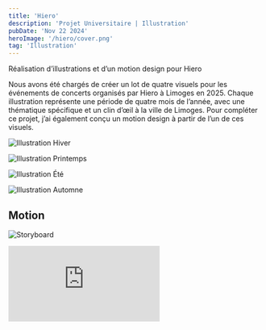 ```yaml
---
title: 'Hiero'
description: 'Projet Universitaire | Illustration'
pubDate: 'Nov 22 2024'
heroImage: '/hiero/cover.png'
tag: 'Illustration'
---
```


Réalisation d’illustrations et d’un motion design pour Hiero

Nous avons été chargés de créer un lot de quatre visuels pour les événements de concerts organisés par Hiero à Limoges en 2025. Chaque illustration représente une période de quatre mois de l’année, avec une thématique spécifique et un clin d’œil à la ville de Limoges. Pour compléter ce projet, j’ai également conçu un motion design à partir de l’un de ces visuels.

<section class="flex flex-row gap-4">

![Illustration Hiver](/hiero/hiver.png)

![Illustration Printemps](/hiero/printemps.png)

![Illustration Été](/hiero/ete.png)

![Illustration Automne](/hiero/automne.png)

</section>

<h2 class="flex justify-center my-4">Motion</h2>

![Storyboard](/hiero/storyboard.jpg)

<div class="flex justify-center h-[80vh]">
    <iframe class="max-w-3xl rounded shadow-lg aspect-[9/16]" src='https://youtube.com/embed/oWamSybrIVY?si=g9DzYkZwZ4NsAArf' title=”YouTube video player” frameborder=”0″ allow=”accelerometer; allowfullscreen></iframe>
</div>